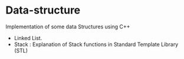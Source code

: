 # Data-structure
Implementation of some data Structures using C++

- Linked List.
- Stack : Explanation of Stack functions in Standard Template Library (STL)   




